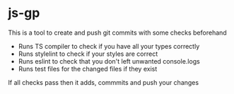 # js-gp

This is a tool to create and push git commits with some checks beforehand

- Runs TS compiler to check if you have all your types correctly 
- Runs stylelint to check if your styles are correct 
- Runs eslint to check that you don't left unwanted console.logs
- Runs test files for the changed files if they exist 

If all checks pass then it adds, commmits and push your changes 


